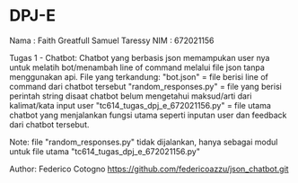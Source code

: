 # DPJ-E

Nama    : Faith Greatfull Samuel Taressy
NIM     : 672021156


Tugas 1 - Chatbot:
Chatbot yang berbasis json memampukan user nya untuk melatih bot/menambah line of command melalui file json tanpa menggunakan api.
File yang terkandung:
"bot.json"                        = file berisi line of command dari chatbot tersebut
"random_responses.py"             = file yang berisi perintah string disaat chatbot belum mengetahui maksud/arti dari kalimat/kata input user
"tc614_tugas_dpj_e_672021156.py"  = file utama chatbot yang menjalankan fungsi utama seperti inputan user dan feedback dari chatbot tersebut.

Note:
file "random_responses.py" tidak dijalankan, hanya sebagai modul untuk file utama "tc614_tugas_dpj_e_672021156.py"


Author:
Federico Cotogno
https://github.com/federicoazzu/json_chatbot.git
